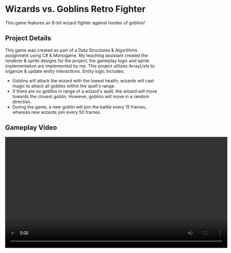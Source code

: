 # Wizards vs. Goblins Retro Fighter

This game features an 8-bit wizard fighter against hordes of goblins!

## Project Details

This game was created as part of a Data Structures & Algorithms assignment using C# & Monogame. My teaching assistant created the renderer & sprite designs for the project; the gameplay logic and sprite implementation are implemented by me. This project utilizes ArrayLists to organize & update entity interactions. Entity logic includes:

- Goblins will attack the wizard with the lowest health; wizards will cast magic to attack all goblins within the spell's range.
- If there are no goblins in range of a wizard's spell, the wizard will move towards the closest goblin. However, goblins will move in a random direction.
- During the game, a new goblin will join the battle every 15 frames, whereas new wizards join every 50 frames.

## Gameplay Video

<video controls width="720">
    <source src="./WizardFighter-Gameplay.mp4" type="video/mp4">
    Your browser does not support the video tag. 
    <a href="WizardFighter-Gameplay.mp4"> Download / Play Video</a>
</video>

